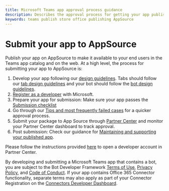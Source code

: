 ```yaml
---
title: Microsoft Teams app approval process guidance
description: Describes the approval process for getting your app published to the Microsoft Teams app store
keywords: teams publish store office publishing AppSource
---
```

# Submit your app to AppSource

Publish your app on AppSource to make it available to your end users in the Teams app catalog and on the web. At a high level, the process for submitting your app to AppSource is:

1. Develop your app following our [design guidelines](~/concepts/design/understand-use-cases.md). Tabs should follow our [tab design guidelines](~/tabs/design/tabs.md) and your bot should follow the [bot design guidelines](~/bots/design/bots.md).
2. [Register as a developer](#register-as-a-developer) with Microsoft.
3. Prepare your app for submission: Make sure your app passes the [Submission checklist](~/concepts/deploy-and-publish/appsource/prepare/overview.md)
4. Go through our [Tips and most frequently failed cases](~/concepts/deploy-and-publish/appsource/prepare/frequently-failed-cases.md) for a quicker approval process.
5. Submit your package to App Source through [Partner Center](/office/dev/store/use-partner-center-to-submit-to-appsource) and monitor your Partner Center dashboard to track approval.
6. Post submission: Check our guidance for [Maintaining and supporting your published app](~/concepts/deploy-and-publish/appsource/post-publish/overview.md).

Please follow the instructions provided [here](https://docs.microsoft.com/en-us/office/dev/store/open-a-developer-account) to open a developer account in Partner Center.

By developing and submitting a Microsoft Teams app that contains a bot, you are subject to the Bot Developer Framework [Terms of Use](https://aka.ms/bf-terms), [Privacy Policy](https://aka.ms/bf-privacy), and [Code of Conduct](https://aka.ms/bf-conduct). If your app contains Office 365 Connector functionality, separate terms may also apply as part of your Connector Registration on the [Connectors Developer Dashboard](https://aka.ms/connectorsdashboard).
